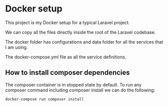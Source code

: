 # Docker setup

This project is my Docker setup for a typical Laravel project.

We can copy all the files directly inside the root of the Laravel codebase.

The docker folder has configurations and data folder for all the services that I am using.

The docker-compose.yml file as all the service definitions.

## How to install composer dependencies

The composer container is in stopped state by default. To run any composer command including composer install we can do the following:

```
docker-compose run composer install
```
